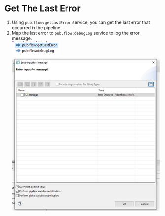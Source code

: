# Get The Last Error

1. Using `pub.flow:getLastError` service, you can get the last error that occurred in the pipeline.
2. Map the last error to `pub.flow:debugLog` service to log the error message. \
![](images/2.jpg) \
![](images/1.jpg)